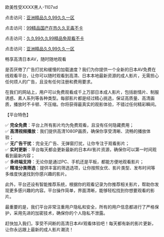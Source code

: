 欧美性受XXXX黑人-1107xd

点击访问：<a href="https://heiliaowzu4ur.pages.dev/">亚洲精品久久99久久一区</a>

点击访问：<a href="https://heiliaoxwd5i8.pages.dev/">99精品国产在热久久无毒不卡</a>

点击访问：<a href="https://heiliaowt0d7p.pages.dev/">久久99久久99精品免观看不卡</a>

点击访问：<a href="https://heiliaoll4qsx.pages.dev/">亚洲精品久久99久久一区</a>

畅享高清日本AV，随时随地观看

是否厌倦了广告打扰和缓慢的加载速度？我们为你提供一个全新的日本AV免费在线观看平台，让你可以随时观看到高清、日本本地最新资源的成人影片，无需担心任何烦人的广告，且没有任何注册和费用要求。

在我们的网站上，用户可以免费观看成千上万部日本成人影片，包括剧情片、制服诱惑、素人系列等各种类型。每部影片都是经过精心挑选，保证高质量、高清画质，播放时不卡顿、不压缩。你将获得最真实的观影体验，不错过任何精彩瞬间。

【平台特色】

✅ **完全免费**：平台上所有影片均为免费观看，且没有任何隐藏费用；  
✅ **高清视频播放**：我们提供高清1080P画质，确保你享受清晰、流畅的播放体验；  
✅ **无广告干扰**：完全无广告、无弹窗打扰，让你专注于观看影片；  
✅ **实时更新**：平台每天都会更新最新的日本AV影片资源，确保你可以第一时间观看到最新内容；  
✅ **多终端支持**：无论你是通过PC、手机还是平板，都能方便地观看影片；  
✅ **精准分类筛选**：提供丰富的筛选选项，让你按照女优、影片类型、发布时间等多维度快速找到你感兴趣的影片。

此外，平台还设有智能推荐系统，根据你的观看记录为你推荐相关影片，帮助你发现更多感兴趣的内容。平台操作简单，界面清晰，能够轻松找到你想要观看的影片。

最重要的是，我们平台非常注重用户隐私和安全，所有的用户信息都进行了严格保护，采用先进的加密技术，确保你的个人隐私不泄露。

赶快加入我们，享受不间断的高清日本AV观看体验吧！每天都有新的影片更新，让你永远跟上最新的成人影片潮流！

<span style="display:none;">[Canonical link](https://github.com/002xd/riben107 )</span>

